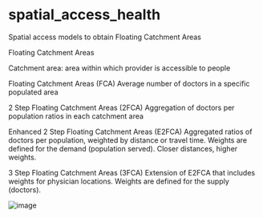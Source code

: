 # spatial_access_health
Spatial access models to obtain Floating Catchment Areas

Floating Catchment Areas

Catchment area: area within which provider is accessible to people

Floating Catchment Areas (FCA)
Average number of doctors in a specific populated area

2 Step Floating Catchment Areas (2FCA)
Aggregation of doctors per population ratios in each catchment area

Enhanced 2 Step Floating Catchment Areas (E2FCA)
Aggregated ratios of doctors per population, weighted by distance or travel time. Weights are defined for the demand (population served). Closer distances, higher weights. 

3 Step Floating Catchment Areas (3FCA)
Extension of E2FCA that includes weights for physician locations. Weights are defined for the supply (doctors). 

![image](https://user-images.githubusercontent.com/31666357/132888981-c526b933-bb95-4bf5-a070-fe4ac6b8a9c8.png)
